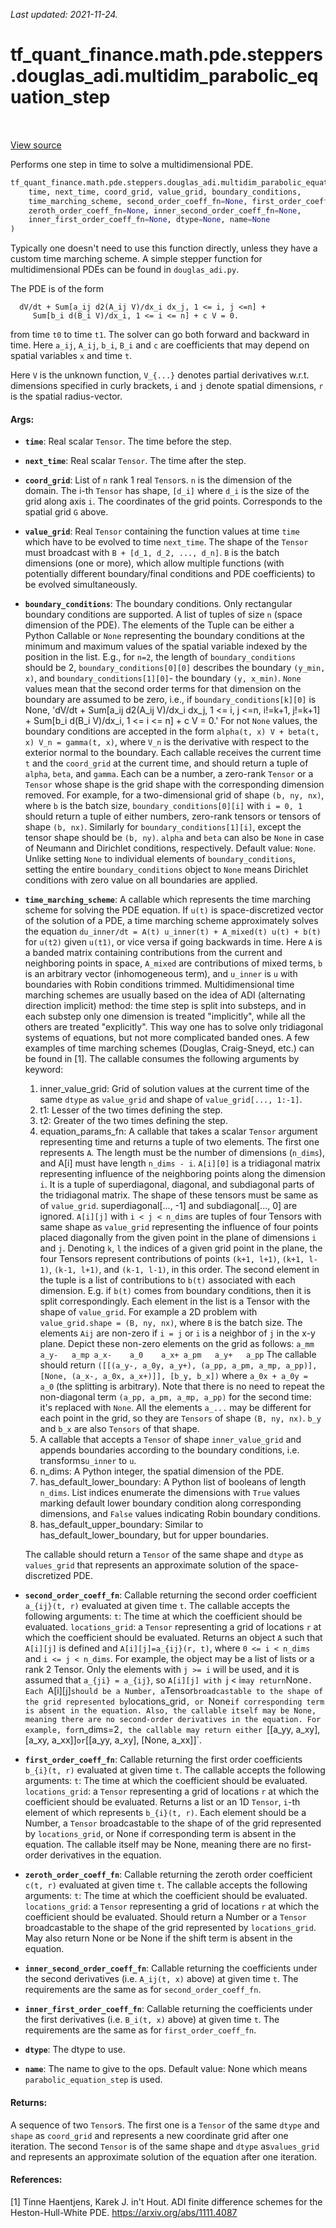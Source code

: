 <!--
This file is generated by a tool. Do not edit directly.
For open-source contributions the docs will be updated automatically.
-->

*Last updated: 2021-11-24.*

<div itemscope itemtype="http://developers.google.com/ReferenceObject">
<meta itemprop="name" content="tf_quant_finance.math.pde.steppers.douglas_adi.multidim_parabolic_equation_step" />
<meta itemprop="path" content="Stable" />
</div>

# tf_quant_finance.math.pde.steppers.douglas_adi.multidim_parabolic_equation_step

<!-- Insert buttons and diff -->

<table class="tfo-notebook-buttons tfo-api" align="left">
</table>

<a target="_blank" href="https://github.com/google/tf-quant-finance/blob/master/tf_quant_finance/math/pde/steppers/multidim_parabolic_equation_stepper.py">View source</a>



Performs one step in time to solve a multidimensional PDE.

```python
tf_quant_finance.math.pde.steppers.douglas_adi.multidim_parabolic_equation_step(
    time, next_time, coord_grid, value_grid, boundary_conditions,
    time_marching_scheme, second_order_coeff_fn=None, first_order_coeff_fn=None,
    zeroth_order_coeff_fn=None, inner_second_order_coeff_fn=None,
    inner_first_order_coeff_fn=None, dtype=None, name=None
)
```



<!-- Placeholder for "Used in" -->

Typically one doesn't need to use this function directly, unless they have
a custom time marching scheme. A simple stepper function for multidimensional
PDEs can be found in `douglas_adi.py`.

The PDE is of the form

```None
  dV/dt + Sum[a_ij d2(A_ij V)/dx_i dx_j, 1 <= i, j <=n] +
     Sum[b_i d(B_i V)/dx_i, 1 <= i <= n] + c V = 0.
```
from time `t0` to time `t1`. The solver can go both forward and backward in
time. Here `a_ij`, `A_ij`, `b_i`, `B_i` and `c` are coefficients that may
depend on spatial variables `x` and time `t`.

Here `V` is the unknown function, `V_{...}` denotes partial derivatives
w.r.t. dimensions specified in curly brackets, `i` and `j` denote spatial
dimensions, `r` is the spatial radius-vector.

#### Args:


* <b>`time`</b>: Real scalar `Tensor`. The time before the step.
* <b>`next_time`</b>: Real scalar `Tensor`. The time after the step.
* <b>`coord_grid`</b>: List of `n` rank 1 real `Tensor`s. `n` is the dimension of the
  domain. The i-th `Tensor` has shape, `[d_i]` where `d_i` is the size of
  the grid along axis `i`. The coordinates of the grid points. Corresponds
  to the spatial grid `G` above.
* <b>`value_grid`</b>: Real `Tensor` containing the function values at time
  `time` which have to be evolved to time `next_time`. The shape of the
  `Tensor` must broadcast with `B + [d_1, d_2, ..., d_n]`. `B` is the batch
  dimensions (one or more), which allow multiple functions (with potentially
  different boundary/final conditions and PDE coefficients) to be evolved
  simultaneously.
* <b>`boundary_conditions`</b>: The boundary conditions. Only rectangular boundary
  conditions are supported. A list of tuples of size `n` (space dimension
  of the PDE). The elements of the Tuple can be either a Python Callable or
  `None` representing the boundary conditions at the minimum and maximum
  values of the spatial variable indexed by the position in the list. E.g.,
  for `n=2`, the length of `boundary_conditions` should be 2,
  `boundary_conditions[0][0]` describes the boundary `(y_min, x)`, and
  `boundary_conditions[1][0]`- the boundary `(y, x_min)`. `None` values mean
  that the second order terms for that dimension on the boundary are assumed
  to be zero, i.e., if `boundary_conditions[k][0]` is None,
  'dV/dt + Sum[a_ij d2(A_ij V)/dx_i dx_j, 1 <= i, j <=n, i!=k+1, j!=k+1] +
     Sum[b_i d(B_i V)/dx_i, 1 <= i <= n] + c V = 0.'
  For not `None` values, the boundary conditions are accepted in the form
  `alpha(t, x) V + beta(t, x) V_n = gamma(t, x)`, where `V_n` is the
  derivative with respect to the exterior normal to the boundary.
  Each callable receives the current time `t` and the `coord_grid` at the
  current time, and should return a tuple of `alpha`, `beta`, and `gamma`.
  Each can be a number, a zero-rank `Tensor` or a `Tensor` whose shape is
  the grid shape with the corresponding dimension removed.
  For example, for a two-dimensional grid of shape `(b, ny, nx)`, where `b`
  is the batch size, `boundary_conditions[0][i]` with `i = 0, 1` should
  return a tuple of either numbers, zero-rank tensors or tensors of shape
  `(b, nx)`. Similarly for `boundary_conditions[1][i]`, except the tensor
  shape should be `(b, ny)`. `alpha` and `beta` can also be `None` in case
  of Neumann and Dirichlet conditions, respectively.
  Default value: `None`. Unlike setting `None` to individual elements of
  `boundary_conditions`, setting the entire `boundary_conditions` object to
  `None` means Dirichlet conditions with zero value on all boundaries are
  applied.
* <b>`time_marching_scheme`</b>: A callable which represents the time marching scheme
  for solving the PDE equation. If `u(t)` is space-discretized vector of the
  solution of a PDE, a time marching scheme approximately solves the
  equation `du_inner/dt = A(t) u_inner(t) + A_mixed(t) u(t) + b(t)` for
  `u(t2)` given `u(t1)`, or vice versa if going backwards in time.
  Here `A` is a banded matrix containing contributions from the current and
  neighboring points in space, `A_mixed` are contributions of mixed terms,
  `b` is an arbitrary vector (inhomogeneous term), and `u_inner` is `u` with
  boundaries with Robin conditions trimmed.
  Multidimensional time marching schemes are usually based on the idea of
  ADI (alternating direction implicit) method: the time step is split into
  substeps, and in each substep only one dimension is treated "implicitly",
  while all the others are treated "explicitly". This way one has to solve
  only tridiagonal systems of equations, but not more complicated banded
  ones. A few examples of time marching schemes (Douglas, Craig-Sneyd, etc.)
  can be found in [1].
  The callable consumes the following arguments by keyword:
    1. inner_value_grid: Grid of solution values at the current time of
      the same `dtype` as `value_grid` and shape of `value_grid[..., 1:-1]`.
    2. t1: Lesser of the two times defining the step.
    3. t2: Greater of the two times defining the step.
    4. equation_params_fn: A callable that takes a scalar `Tensor` argument
      representing time and returns a tuple of two elements.
      The first one represents `A`. The length must be the number of
      dimensions (`n_dims`), and A[i] must have length `n_dims - i`.
      `A[i][0]` is a tridiagonal matrix representing influence of the
      neighboring points along the dimension `i`. It is a tuple of
      superdiagonal, diagonal, and subdiagonal parts of the tridiagonal
      matrix. The shape of these tensors must be same as of `value_grid`.
      superdiagonal[..., -1] and subdiagonal[..., 0] are ignored.
      `A[i][j]` with `i < j < n_dims` are tuples of four Tensors with same
      shape as `value_grid` representing the influence of four points placed
      diagonally from the given point in the plane of dimensions `i` and
      `j`. Denoting `k`, `l` the indices of a given grid point in the plane,
      the four Tensors represent contributions of points `(k+1, l+1)`,
      `(k+1, l-1)`, `(k-1, l+1)`, and `(k-1, l-1)`, in this order.
      The second element in the tuple is a list of contributions to `b(t)`
      associated with each dimension. E.g. if `b(t)` comes from boundary
      conditions, then it is split correspondingly. Each element in the list
      is a Tensor with the shape of `value_grid`.
      For example a 2D problem with `value_grid.shape = (B, ny, nx)`, where
      `B` is the batch size. The elements `Aij` are non-zero if `i = j` or
      `i` is a neighbor of `j` in the x-y plane. Depict these non-zero
      elements on the grid as follows:
      ```
      a_mm    a_y-   a_mp
      a_x-    a_0    a_x+
      a_pm   a_y+   a_pp
      ```
      The callable should return
      ```
      ([[(a_y-, a_0y, a_y+), (a_pp, a_pm, a_mp, a_pp)],
        [None, (a_x-, a_0x, a_x+)]],
      [b_y, b_x])
      ```
      where `a_0x + a_0y = a_0` (the splitting is arbitrary). Note that
      there is no need to repeat the non-diagonal term
      `(a_pp, a_pm, a_mp, a_pp)` for the second time: it's replaced with
      `None`.
      All the elements `a_...` may be different for each point in the grid,
      so they are `Tensors` of shape `(B, ny, nx)`. `b_y` and `b_x` are also
      `Tensors` of that shape.
    5. A callable that accepts a `Tensor` of shape `inner_value_grid` and
      appends boundaries according to the boundary conditions, i.e.
      transforms`u_inner` to `u`.
    6. n_dims: A Python integer, the spatial dimension of the PDE.
    7. has_default_lower_boundary: A Python list of booleans of length
      `n_dims`. List indices enumerate the dimensions with `True` values
      marking default lower boundary condition along corresponding
      dimensions, and `False` values indicating Robin boundary conditions.
    8. has_default_upper_boundary: Similar to has_default_lower_boundary,
      but for upper boundaries.

  The callable should return a `Tensor` of the same shape and `dtype` as
  `values_grid` that represents an approximate solution of the
  space-discretized PDE.
* <b>`second_order_coeff_fn`</b>: Callable returning the second order coefficient
  `a_{ij}(t, r)` evaluated at given time `t`.
  The callable accepts the following arguments:
    `t`: The time at which the coefficient should be evaluated.
    `locations_grid`: a `Tensor` representing a grid of locations `r` at
      which the coefficient should be evaluated.
  Returns an object `A` such that `A[i][j]` is defined and
  `A[i][j]=a_{ij}(r, t)`, where `0 <= i < n_dims` and `i <= j < n_dims`.
  For example, the object may be a list of lists or a rank 2 Tensor.
  Only the elements with `j >= i` will be used, and it is assumed that
  `a_{ji} = a_{ij}`, so `A[i][j] with `j < i` may return `None`.
  Each `A[i][j]` should be a Number, a `Tensor` broadcastable to the
  shape of the grid represented by `locations_grid`, or `None` if
  corresponding term is absent in the equation. Also, the callable itself
  may be None, meaning there are no second-order derivatives in the
  equation.
  For example, for `n_dims=2`, the callable may return either
  `[[a_yy, a_xy], [a_xy, a_xx]]` or `[[a_yy, a_xy], [None, a_xx]]`.
* <b>`first_order_coeff_fn`</b>: Callable returning the first order coefficients
  `b_{i}(t, r)` evaluated at given time `t`.
  The callable accepts the following arguments:
    `t`: The time at which the coefficient should be evaluated.
    `locations_grid`: a `Tensor` representing a grid of locations `r` at
      which the coefficient should be evaluated.
  Returns a list or an 1D `Tensor`, `i`-th element of which represents
  `b_{i}(t, r)`. Each element should be a Number, a `Tensor` broadcastable
   to the shape of of the grid represented by `locations_grid`, or None if
   corresponding term is absent in the equation. The callable itself may be
   None, meaning there are no first-order derivatives in the equation.
* <b>`zeroth_order_coeff_fn`</b>: Callable returning the zeroth order coefficient
  `c(t, r)` evaluated at given time `t`.
  The callable accepts the following arguments:
    `t`: The time at which the coefficient should be evaluated.
    `locations_grid`: a `Tensor` representing a grid of locations `r` at
      which the coefficient should be evaluated.
  Should return a Number or a `Tensor` broadcastable to the shape of
  the grid represented by `locations_grid`. May also return None or be None
  if the shift term is absent in the equation.
* <b>`inner_second_order_coeff_fn`</b>: Callable returning the coefficients under the
  second derivatives (i.e. `A_ij(t, x)` above) at given time `t`. The
  requirements are the same as for `second_order_coeff_fn`.
* <b>`inner_first_order_coeff_fn`</b>: Callable returning the coefficients under the
  first derivatives (i.e. `B_i(t, x)` above) at given time `t`. The
  requirements are the same as for `first_order_coeff_fn`.
* <b>`dtype`</b>: The dtype to use.
* <b>`name`</b>: The name to give to the ops.
  Default value: None which means `parabolic_equation_step` is used.


#### Returns:

A sequence of two `Tensor`s. The first one is a `Tensor` of the same
`dtype` and `shape` as `coord_grid` and represents a new coordinate grid
after one iteration. The second `Tensor` is of the same shape and `dtype`
as`values_grid` and represents an approximate solution of the equation after
one iteration.


#### References:
[1] Tinne Haentjens, Karek J. in't Hout. ADI finite difference schemes
for the Heston-Hull-White PDE. https://arxiv.org/abs/1111.4087